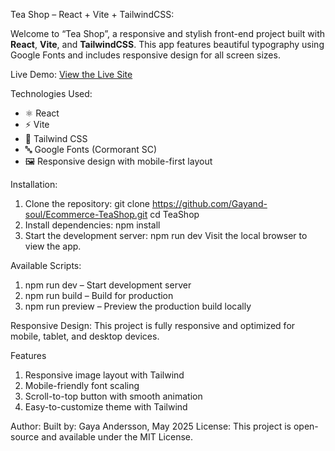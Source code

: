 Tea Shop – React + Vite + TailwindCSS:

Welcome to  “Tea Shop”, a responsive and stylish front-end project built with **React**, **Vite**, and **TailwindCSS**. This app features beautiful typography using Google Fonts and includes responsive design for all screen sizes.

Live Demo:
[View the Live Site](https://github.com/Gayand-soul/Ecommerce-TeaShop)

Technologies Used:
- ⚛️ React
- ⚡ Vite
- 🎨 Tailwind CSS
- 🔤 Google Fonts (Cormorant SC)
- 🖼️ Responsive design with mobile-first layout

 Installation:
 1. Clone the repository: git clone https://github.com/Gayand-soul/Ecommerce-TeaShop.git
    cd TeaShop
 2. Install dependencies: npm install
 3. Start the development server: npm run dev
    Visit the local browser to view the app.

Available Scripts:
1. npm run dev – Start development server
2. npm run build – Build for production
3. npm run preview – Preview the production build locally

Responsive Design:
This project is fully responsive and optimized for mobile, tablet, and desktop devices.

Features
1. Responsive image layout with Tailwind
2. Mobile-friendly font scaling
3. Scroll-to-top button with smooth animation
4. Easy-to-customize theme with Tailwind

Author:
Built by: Gaya Andersson, May 2025
License:
This project is open-source and available under the MIT License.
